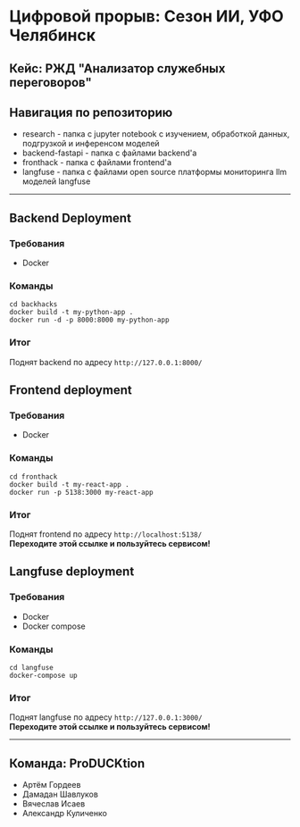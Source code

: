 # Цифровой прорыв: Сезон ИИ, УФО Челябинск

## Кейс: РЖД "Анализатор служебных переговоров"
## Навигация по репозиторию
* research - папка с jupyter notebook с изучением, обработкой данных, подгрузкой и инференсом моделей
* backend-fastapi - папка с файлами backend'а
* fronthack - папка с файлами frontend'a
* langfuse - папка с файлами open source платформы мониторинга llm моделей langfuse
---
## Backend Deployment 
### Требования
* Docker
### Команды
```commandline
cd backhacks
docker build -t my-python-app .
docker run -d -p 8000:8000 my-python-app
```
### Итог
Поднят backend по адресу `http://127.0.0.1:8000/`

## Frontend deployment 
### Требования
* Docker
### Команды
```commandline
cd fronthack 
docker build -t my-react-app .
docker run -p 5138:3000 my-react-app
```
### Итог
Поднят frontend по адресу `http://localhost:5138/`
<br>**Переходите этой ссылке и пользуйтесь сервисом!**

## Langfuse deployment
### Требования
* Docker
* Docker compose
### Команды
```commandline
cd langfuse
docker-compose up
```
### Итог
Поднят langfuse по адресу `http://127.0.0.1:3000/`
<br>**Переходите этой ссылке и пользуйтесь сервисом!**

---
## Команда: ProDUCKtion
* Артём Гордеев
* Дамадан Шавлуков
* Вячеслав Исаев
* Александр Куличенко
